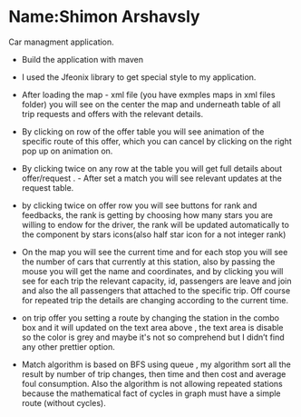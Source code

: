 # Name:Shimon Arshavsly

Car managment application.
- Build the application with maven
- I used the Jfeonix library to get special style to my application.
- After loading the map - xml file (you have exmples maps in xml files folder) you will see on the center the map and underneath table of all trip requests and offers with the relevant details.
- By clicking on row of the offer table you will see animation of the specific route of this offer, which you can cancel by clicking on the right pop up on animation on.
- By clicking twice on any row at the table you will get full details about offer/request . - After set a match you will see relevant updates at the request table.
- by clicking twice on offer row you will see buttons for rank and feedbacks, the rank is getting by choosing how many stars you are willing to endow for the driver, the rank will be updated automatically to the component by stars icons(also half star icon for a not integer rank)
- On the map you will see the current time and for each stop you will see the number of cars that currently at this station, also by passing the mouse you will get the name and coordinates, and by clicking you will see for each trip the relevant capacity, id, passengers are leave and join and also the all passengers that attached to the specific trip. Off course for repeated trip the details are changing according to the current time.
  
- on trip offer you setting a route by changing the station in the combo box and it will updated on the text area above , the text area is disable so the color is grey and maybe it's not so comprehend but I didn’t find any other prettier option.
- Match algorithm is based on BFS using queue , my algorithm sort all the result by number of trip changes, then time and then cost and average foul consumption. Also the algorithm is not allowing repeated stations because the mathematical fact of cycles in graph must have a simple route (without cycles).
              